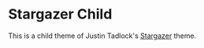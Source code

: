 # Stargazer Child

This is a child theme of Justin Tadlock's [Stargazer](https://github.com/justintadlock/stargazer) theme.
